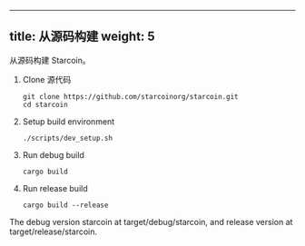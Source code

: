 
---
title: 从源码构建
weight: 5
---

从源码构建 Starcoin。

<!--more-->

1. Clone 源代码

     ```shell
    git clone https://github.com/starcoinorg/starcoin.git
    cd starcoin
    ```
2. Setup build environment

    ```shell
    ./scripts/dev_setup.sh
    ```
3. Run debug build

    ```shell
   cargo build
    ```
4. Run release build

    ```shell
   cargo build --release
    ```
   
The debug version starcoin at target/debug/starcoin, and release version at target/release/starcoin.